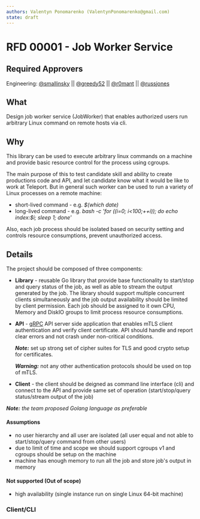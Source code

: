 ```yaml
---
authors: Valentyn Ponomarenko (ValentynPonomarenko@gmail.com)
state: draft
---
```


# RFD 00001 - Job Worker Service

## Required Approvers

Engineering: [@smallinsky](https://github.com/smallinsky) || [@greedy52](https://github.com/greedy52) || [@r0mant](https://github.com/r0mant)  || [@russjones](https://github.com/russjones)


## What

Design job worker service (JobWorker) that enables authorized users run arbitrary
Linux command on remote hosts via cli.

## Why
This library can be used to execute arbitrary linux commands on a machine and provide basic 
resource control for the process using cgroups. 

The main purpose of this to test candidate skill and ability to create productions code and API, 
and let candidate know what it would be like to work at Teleport. But in general such worker can be 
used to run a variety of Linux processes on a remote machine:
- short-lived command - e.g. _$(which date)_
- long-lived command  - e.g. _bash -c 'for ((i=0; i<100;++i)); do echo index:$i; sleep 1; done'_

Also, each job process should be isolated based on security setting and controls resource consumptions,
prevent unauthorized access. 

## Details
The project should be composed of three components:

* **Library** - reusable Go library that provide base functionality to start/stop
  and query status of the job, as well as able to stream the output generated by the job.
  The library should support multiple concurrent clients simultaneously and the job output
  availability should be limited by client permission. Each job should be assigned to it own CPU,
  Memory and DiskIO groups to limit process resource consumptions.

* **API** - [gRPC](https://grpc.io/) API server side application that enables mTLS client authentication
  and verify client certificate. API should handle and report clear errors and not crash under non-critical
  conditions.

  _**Note:**_ set up strong set of cipher suites for TLS and good crypto setup for certificates.

  _**Warning:**_ not any other authentication protocols should be used on top of mTLS.

* **Client** - the client should be deigned as command line interface (cli) and connect to the API
  and provide same set of operation (start/stop/query status/stream output of the job)

_**Note:** the team proposed Golang language as preferable_

#### Assumptions
* no user hierarchy and all user are isolated (all user equal and not able to start/stop/query command from other users)
* due to limit of time and scope we should support cgroups v1 and cgroups should be setup on the machine
* machine has enough memory to run all the job and store job's output in memory 

#### Not supported (Out of scope)
* high availability (single instance run on single Linux 64-bit machine)

### Client/CLI 